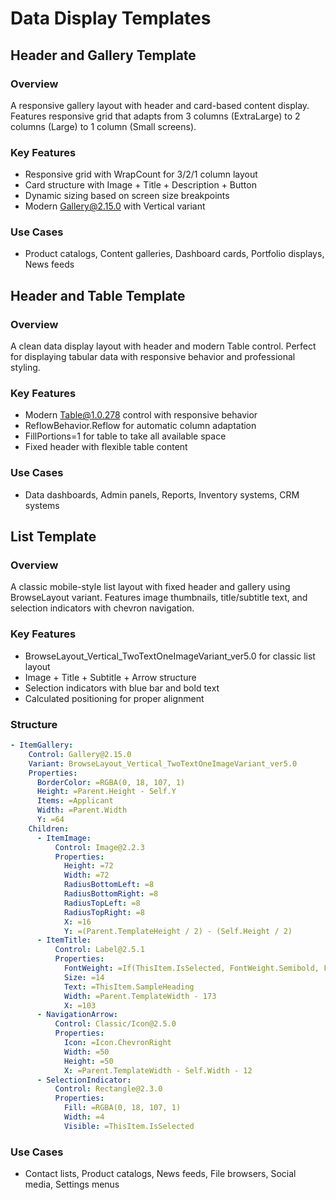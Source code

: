 # Data Display Templates

## Header and Gallery Template

### Overview
A responsive gallery layout with header and card-based content display. Features responsive grid that adapts from 3 columns (ExtraLarge) to 2 columns (Large) to 1 column (Small screens).

### Key Features
- Responsive grid with WrapCount for 3/2/1 column layout
- Card structure with Image + Title + Description + Button
- Dynamic sizing based on screen size breakpoints
- Modern Gallery@2.15.0 with Vertical variant

### Use Cases
- Product catalogs, Content galleries, Dashboard cards, Portfolio displays, News feeds

## Header and Table Template

### Overview
A clean data display layout with header and modern Table control. Perfect for displaying tabular data with responsive behavior and professional styling.

### Key Features
- Modern Table@1.0.278 control with responsive behavior
- ReflowBehavior.Reflow for automatic column adaptation
- FillPortions=1 for table to take all available space
- Fixed header with flexible table content

### Use Cases
- Data dashboards, Admin panels, Reports, Inventory systems, CRM systems

## List Template

### Overview
A classic mobile-style list layout with fixed header and gallery using BrowseLayout variant. Features image thumbnails, title/subtitle text, and selection indicators with chevron navigation.

### Key Features
- BrowseLayout_Vertical_TwoTextOneImageVariant_ver5.0 for classic list layout
- Image + Title + Subtitle + Arrow structure
- Selection indicators with blue bar and bold text
- Calculated positioning for proper alignment

### Structure
```yaml
- ItemGallery:
    Control: Gallery@2.15.0
    Variant: BrowseLayout_Vertical_TwoTextOneImageVariant_ver5.0
    Properties:
      BorderColor: =RGBA(0, 18, 107, 1)
      Height: =Parent.Height - Self.Y
      Items: =Applicant
      Width: =Parent.Width
      Y: =64
    Children:
      - ItemImage:
          Control: Image@2.2.3
          Properties:
            Height: =72
            Width: =72
            RadiusBottomLeft: =8
            RadiusBottomRight: =8
            RadiusTopLeft: =8
            RadiusTopRight: =8
            X: =16
            Y: =(Parent.TemplateHeight / 2) - (Self.Height / 2)
      - ItemTitle:
          Control: Label@2.5.1
          Properties:
            FontWeight: =If(ThisItem.IsSelected, FontWeight.Semibold, FontWeight.Normal)
            Size: =14
            Text: =ThisItem.SampleHeading
            Width: =Parent.TemplateWidth - 173
            X: =103
      - NavigationArrow:
          Control: Classic/Icon@2.5.0
          Properties:
            Icon: =Icon.ChevronRight
            Width: =50
            Height: =50
            X: =Parent.TemplateWidth - Self.Width - 12
      - SelectionIndicator:
          Control: Rectangle@2.3.0
          Properties:
            Fill: =RGBA(0, 18, 107, 1)
            Width: =4
            Visible: =ThisItem.IsSelected
```

### Use Cases
- Contact lists, Product catalogs, News feeds, File browsers, Social media, Settings menus
